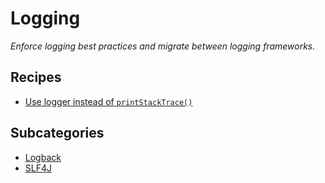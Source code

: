 # Logging

_Enforce logging best practices and migrate between logging frameworks._

## Recipes

* [Use logger instead of `printStackTrace()`](printstacktracetologerror)

## Subcategories

* [Logback](/reference/recipes/java/logging/logback)
* [SLF4J](/reference/recipes/java/logging/slf4j)


